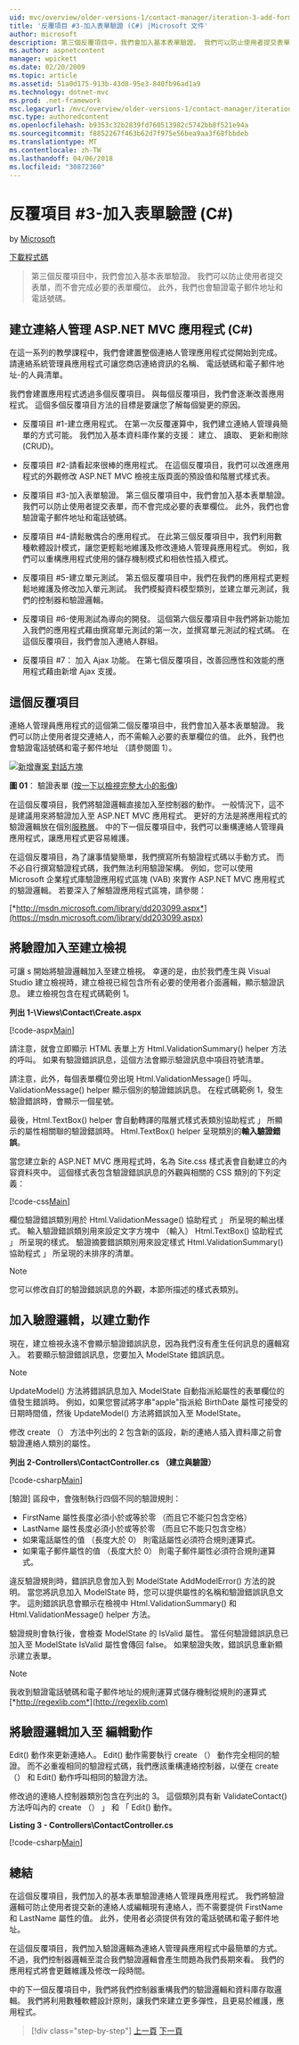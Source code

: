 ```yaml
---
uid: mvc/overview/older-versions-1/contact-manager/iteration-3-add-form-validation-cs
title: '反覆項目 #3-加入表單驗證 (C#) |Microsoft 文件'
author: microsoft
description: 第三個反覆項目中，我們會加入基本表單驗證。 我們可以防止使用者提交表單，而不會完成必要的表單欄位。 我們也會驗證 emai...
ms.author: aspnetcontent
manager: wpickett
ms.date: 02/20/2009
ms.topic: article
ms.assetid: 51a0d175-913b-43d8-95e3-840fb96ad1a9
ms.technology: dotnet-mvc
ms.prod: .net-framework
msc.legacyurl: /mvc/overview/older-versions-1/contact-manager/iteration-3-add-form-validation-cs
msc.type: authoredcontent
ms.openlocfilehash: b9353c32b2839fd760513982c5742bb8f521e94a
ms.sourcegitcommit: f8852267f463b62d7f975e56bea9aa3f68fbbdeb
ms.translationtype: MT
ms.contentlocale: zh-TW
ms.lasthandoff: 04/06/2018
ms.locfileid: "30872360"
---
```

<a name="iteration-3--add-form-validation-c"></a>反覆項目 #3-加入表單驗證 (C#)
====================
by [Microsoft](https://github.com/microsoft)

[下載程式碼](iteration-3-add-form-validation-cs/_static/contactmanager_3_cs1.zip)

> 第三個反覆項目中，我們會加入基本表單驗證。 我們可以防止使用者提交表單，而不會完成必要的表單欄位。 此外，我們也會驗證電子郵件地址和電話號碼。


## <a name="building-a-contact-management-aspnet-mvc-application-c"></a>建立連絡人管理 ASP.NET MVC 應用程式 (C#)
  

在這一系列的教學課程中，我們會建置整個連絡人管理應用程式從開始到完成。 請連絡系統管理員應用程式可讓您商店連絡資訊的名稱、 電話號碼和電子郵件地址-的人員清單。

我們會建置應用程式透過多個反覆項目。 與每個反覆項目，我們會逐漸改善應用程式。 這個多個反覆項目方法的目標是要讓您了解每個變更的原因。

- 反覆項目 #1-建立應用程式。 在第一次反覆運算中，我們建立連絡人管理員簡單的方式可能。 我們加入基本資料庫作業的支援： 建立、 讀取、 更新和刪除 (CRUD)。

- 反覆項目 #2-請看起來很棒的應用程式。 在這個反覆項目，我們可以改進應用程式的外觀修改 ASP.NET MVC 檢視主版頁面的預設值和階層式樣式表。

- 反覆項目 #3-加入表單驗證。 第三個反覆項目中，我們會加入基本表單驗證。 我們可以防止使用者提交表單，而不會完成必要的表單欄位。 此外，我們也會驗證電子郵件地址和電話號碼。

- 反覆項目 #4-請鬆散偶合的應用程式。 在此第三個反覆項目中，我們利用數種軟體設計模式，讓您更輕鬆地維護及修改連絡人管理員應用程式。 例如，我們可以重構應用程式使用的儲存機制模式和相依性插入模式。

- 反覆項目 #5-建立單元測試。 第五個反覆項目中，我們在我們的應用程式更輕鬆地維護及修改加入單元測試。 我們模擬資料模型類別，並建立單元測試，我們的控制器和驗證邏輯。

- 反覆項目 #6-使用測試為導向的開發。 這個第六個反覆項目中我們將新功能加入我們的應用程式藉由撰寫單元測試的第一次，並撰寫單元測試的程式碼。 在這個反覆項目，我們會加入連絡人群組。

- 反覆項目 #7： 加入 Ajax 功能。 在第七個反覆項目，改善回應性和效能的應用程式藉由新增 Ajax 支援。


## <a name="this-iteration"></a>這個反覆項目

連絡人管理員應用程式的這個第二個反覆項目中，我們會加入基本表單驗證。 我們可以防止使用者提交連絡人，而不需輸入必要的表單欄位的值。 此外，我們也會驗證電話號碼和電子郵件地址 （請參閱圖 1）。


[![新增專案 對話方塊](iteration-3-add-form-validation-cs/_static/image1.jpg)](iteration-3-add-form-validation-cs/_static/image1.png)

**圖 01**： 驗證表單 ([按一下以檢視完整大小的影像](iteration-3-add-form-validation-cs/_static/image2.png))


在這個反覆項目，我們將驗證邏輯直接加入至控制器的動作。 一般情況下，這不是建議用來將驗證加入至 ASP.NET MVC 應用程式。 更好的方法是將應用程式的驗證邏輯放在個別[服務層](http://martinfowler.com/eaaCatalog/serviceLayer.html)。 中的下一個反覆項目中，我們可以重構連絡人管理員應用程式，讓應用程式更容易維護。

在這個反覆項目，為了讓事情變簡單，我們撰寫所有驗證程式碼以手動方式。 而不必自行撰寫驗證程式碼，我們無法利用驗證架構。 例如，您可以使用 Microsoft 企業程式庫驗證應用程式區塊 (VAB) 來實作 ASP.NET MVC 應用程式的驗證邏輯。 若要深入了解驗證應用程式區塊，請參閱：

[*http://msdn.microsoft.com/library/dd203099.aspx*](https://msdn.microsoft.com/library/dd203099.aspx)

## <a name="adding-validation-to-the-create-view"></a>將驗證加入至建立檢視

可讓 s 開始將驗證邏輯加入至建立檢視。 幸運的是，由於我們產生與 Visual Studio 建立檢視時，建立檢視已經包含所有必要的使用者介面邏輯，顯示驗證訊息。 建立檢視包含在程式碼範例 1。

**列出 1-\Views\Contact\Create.aspx**

[!code-aspx[Main](iteration-3-add-form-validation-cs/samples/sample1.aspx)]

請注意，就會立即顯示 HTML 表單上方 Html.ValidationSummary() helper 方法的呼叫。 如果有驗證錯誤訊息，這個方法會顯示驗證訊息中項目符號清單。

請注意，此外，每個表單欄位旁出現 Html.ValidationMessage() 呼叫。 ValidationMessage() helper 顯示個別的驗證錯誤訊息。 在程式碼範例 1，發生驗證錯誤時，會顯示一個星號。

最後，Html.TextBox() helper 會自動轉譯的階層式樣式表類別協助程式 」 所顯示的屬性相關聯的驗證錯誤時。 Html.TextBox() helper 呈現類別的**輸入驗證錯誤**。

當您建立新的 ASP.NET MVC 應用程式時，名為 Site.css 樣式表會自動建立的內容資料夾中。 這個樣式表包含驗證錯誤訊息的外觀與相關的 CSS 類別的下列定義：

[!code-css[Main](iteration-3-add-form-validation-cs/samples/sample2.css)]

欄位驗證錯誤類別用於 Html.ValidationMessage() 協助程式 」 所呈現的輸出樣式。 輸入驗證錯誤類別用來設定文字方塊中 （輸入） Html.TextBox() 協助程式 」 所呈現的樣式。 驗證摘要錯誤類別用來設定樣式 Html.ValidationSummary() 協助程式 」 所呈現的未排序的清單。

> [!NOTE] 
> 
> 您可以修改自訂的驗證錯誤訊息的外觀，本節所描述的樣式表類別。


## <a name="adding-validation-logic-to-the-create-action"></a>加入驗證邏輯，以建立動作

現在，建立檢視永遠不會顯示驗證錯誤訊息，因為我們沒有產生任何訊息的邏輯寫入。 若要顯示驗證錯誤訊息，您要加入 ModelState 錯誤訊息。

> [!NOTE] 
> 
> UpdateModel() 方法將錯誤訊息加入 ModelState 自動指派給屬性的表單欄位的值發生錯誤時。 例如，如果您嘗試將字串"apple"指派給 BirthDate 屬性可接受的日期時間值，然後 UpdateModel() 方法將錯誤加入至 ModelState。


修改 create （） 方法中列出的 2 包含新的區段，新的連絡人插入資料庫之前會驗證連絡人類別的屬性。

**列出 2-Controllers\ContactController.cs （建立與驗證）**

[!code-csharp[Main](iteration-3-add-form-validation-cs/samples/sample3.cs)]

[驗證] 區段中，會強制執行四個不同的驗證規則：

- FirstName 屬性長度必須小於或等於零 （而且它不能只包含空格）
- LastName 屬性長度必須小於或等於零 （而且它不能只包含空格）
- 如果電話屬性的值 （長度大於 0） 則電話屬性必須符合規則運算式。
- 如果電子郵件屬性的值 （長度大於 0） 則電子郵件屬性必須符合規則運算式。

違反驗證規則時，錯誤訊息會加入到 ModelState AddModelError() 方法的說明。 當您將訊息加入 ModelState 時，您可以提供屬性的名稱和驗證錯誤訊息文字。 這則錯誤訊息會顯示在檢視中 Html.ValidationSummary() 和 Html.ValidationMessage() helper 方法。

驗證規則會執行後，會檢查 ModelState 的 IsValid 屬性。 當任何驗證錯誤訊息已加入至 ModelState IsValid 屬性會傳回 false。 如果驗證失敗，錯誤訊息重新顯示建立表單。

> [!NOTE] 
> 
> 我收到驗證電話號碼和電子郵件地址的規則運算式儲存機制從規則的運算式 [*http://regexlib.com*](http://regexlib.com)


## <a name="adding-validation-logic-to-the-edit-action"></a>將驗證邏輯加入至 編輯動作

Edit() 動作來更新連絡人。 Edit() 動作需要執行 create （） 動作完全相同的驗證。 而不必重複相同的驗證程式碼，我們應該重構連絡控制器，以便在 create （） 和 Edit() 動作呼叫相同的驗證方法。

修改過的連絡人控制器類別包含在列出的 3。 這個類別具有新 ValidateContact() 方法呼叫內的 create （） 」 和 「 Edit() 動作。

**Listing 3 - Controllers\ContactController.cs**

[!code-csharp[Main](iteration-3-add-form-validation-cs/samples/sample4.cs)]

## <a name="summary"></a>總結

在這個反覆項目，我們加入的基本表單驗證連絡人管理員應用程式。 我們將驗證邏輯可防止使用者提交新的連絡人或編輯現有連絡人，而不需要提供 FirstName 和 LastName 屬性的值。 此外，使用者必須提供有效的電話號碼和電子郵件地址。

在這個反覆項目，我們加入驗證邏輯為連絡人管理員應用程式中最簡單的方式。 不過，我們控制器邏輯至混合我們驗證邏輯會產生問題為我們長期來看。 我們的應用程式將會更難維護及修改一段時間。

中的下一個反覆項目中，我們將我們控制器重構我們的驗證邏輯和資料庫存取邏輯。 我們將利用數種軟體設計原則，讓我們來建立更多彈性，且更易於維護，應用程式。

> [!div class="step-by-step"]
> [上一頁](iteration-2-make-the-application-look-nice-cs.md)
> [下一頁](iteration-4-make-the-application-loosely-coupled-cs.md)
